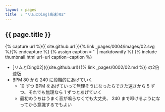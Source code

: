 ```yaml
---
layout : pages
title  : "リムとDing(高速)02"
---
```


## {{ page.title }}

{% capture url %}{{ site.github.url }}{% link _pages/0004/images/02.svg %}{% endcapture %}
{% assign caption = '' | markdownify %}
{% include thumbnail.html url=url caption=caption %}

* [リムとDing02]({{site.github.url}}{% link _pages/0002/02.md %}) の2倍速版
* BPM 80 から 240 に段階的にあげていく
  * 10 ずつ BPM をあげていって無理そうになったらできた速さから 5 ずつ、それでも無理なら 1 ずつとあげていく
  * 最初のうちはうまく音が鳴らなくても大丈夫、 240 まで叩けるようになってから意識するでもよい